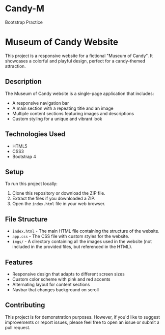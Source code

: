 # Candy-M
Bootstrap Practice

# Museum of Candy Website

This project is a responsive website for a fictional "Museum of Candy". It showcases a colorful and playful design, perfect for a candy-themed attraction.

## Description

The Museum of Candy website is a single-page application that includes:

- A responsive navigation bar
- A main section with a repeating title and an image
- Multiple content sections featuring images and descriptions
- Custom styling for a unique and vibrant look

## Technologies Used

- HTML5
- CSS3
- Bootstrap 4 

## Setup

To run this project locally:

1. Clone this repository or download the ZIP file.
2. Extract the files if you downloaded a ZIP.
3. Open the `index.html` file in your web browser.

## File Structure

- `index.html` - The main HTML file containing the structure of the website.
- `app.css` - The CSS file with custom styles for the website.
- `imgs/` - A directory containing all the images used in the website (not included in the provided files, but referenced in the HTML).

## Features

- Responsive design that adapts to different screen sizes
- Custom color scheme with pink and red accents
- Alternating layout for content sections
- Navbar that changes background on scroll

## Contributing

This project is for demonstration purposes. However, if you'd like to suggest improvements or report issues, please feel free to open an issue or submit a pull request.

